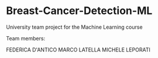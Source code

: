 # Breast-Cancer-Detection-ML
University team project for the Machine Learning course

Team members:

FEDERICA D'ANTICO
MARCO LATELLA
MICHELE LEPORATI
